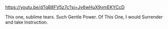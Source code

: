 

https://youtu.be/dTgB8FV5z7c?si=Jv6wHuX9vmEKYCcD


This one, sublime tears. Such Gentle Power. Of This One, I would Surrender and take Instruction.
